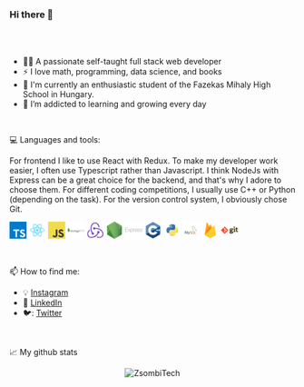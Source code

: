 ### Hi there 👋

<br>
<br>

- 👨‍🎓 A passionate self-taught full stack web developer
- :zap: I love math, programming, data science, and books
- 📖 I'm currently an enthusiastic student of the Fazekas Mihaly High School in Hungary. 
- 🌱 I’m addicted to learning and growing every day

<br>

💻 Languages and tools:

For frontend I like to use React with Redux. To make my developer work easier, I often use Typescript rather than Javascript. 
I think NodeJs with Express can be a great choice for the backend, and that's why I adore to choose them.
For different coding competitions, I usually use C++ or Python (depending on the task).
For the version control system, I obviously chose Git.


<code><img height="30" src="https://raw.githubusercontent.com/github/explore/5c058a388828bb5fde0bcafd4bc867b5bb3f26f3/topics/typescript/typescript.png"></code>
<code><img height="30" src="https://raw.githubusercontent.com/github/explore/80688e429a7d4ef2fca1e82350fe8e3517d3494d/topics/react/react.png"></code>
<code><img height="30" src="https://raw.githubusercontent.com/github/explore/80688e429a7d4ef2fca1e82350fe8e3517d3494d/topics/javascript/javascript.png"></code>
<code><img height="30" src="https://raw.githubusercontent.com/github/explore/80688e429a7d4ef2fca1e82350fe8e3517d3494d/topics/mongodb/mongodb.png"></code>
<code><img height="30" src="https://raw.githubusercontent.com/github/explore/80688e429a7d4ef2fca1e82350fe8e3517d3494d/topics/redux/redux.png"></code>
<code><img height="30" src="https://raw.githubusercontent.com/github/explore/80688e429a7d4ef2fca1e82350fe8e3517d3494d/topics/nodejs/nodejs.png"></code>
<code><img height="30" src="https://raw.githubusercontent.com/github/explore/80688e429a7d4ef2fca1e82350fe8e3517d3494d/topics/express/express.png"></code>
<code><img height="30" src="https://raw.githubusercontent.com/github/explore/80688e429a7d4ef2fca1e82350fe8e3517d3494d/topics/cpp/cpp.png"></code>
<code><img height="30" src="https://raw.githubusercontent.com/github/explore/80688e429a7d4ef2fca1e82350fe8e3517d3494d/topics/python/python.png"></code>
<code><img height="30" src="https://raw.githubusercontent.com/github/explore/80688e429a7d4ef2fca1e82350fe8e3517d3494d/topics/mysql/mysql.png"></code>
<code><img height="30" src="https://raw.githubusercontent.com/github/explore/80688e429a7d4ef2fca1e82350fe8e3517d3494d/topics/firebase/firebase.png"></code>
<code><img height="30" src="https://raw.githubusercontent.com/github/explore/80688e429a7d4ef2fca1e82350fe8e3517d3494d/topics/git/git.png"></code>

<br>

📫 How to find me: 
  - :bulb: [Instagram](https://www.instagram.com/__hzsombi/)
  - :office: [LinkedIn](https://www.linkedin.com/in/zsombor-horv%C3%A1th-b2a409214/)
  - 🐦: [Twitter](https://twitter.com/ZsomborHorvth11)

<br>

📈 My github stats


<p align="center"> <img src="https://github-readme-stats.vercel.app/api?username=ZsombiTech&count_private=true&show_icons=true&theme=tokyonight&hide_rank=false" alt="ZsombiTech" />




